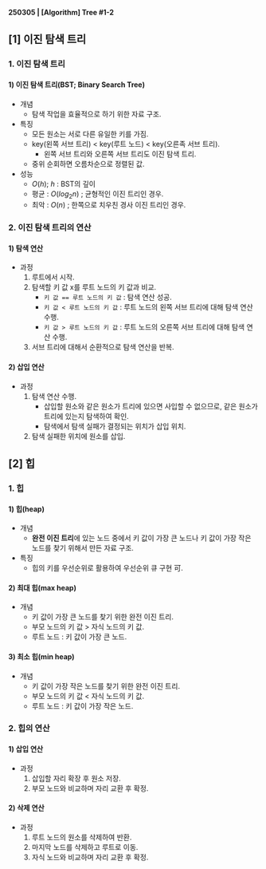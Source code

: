 **250305 | [Algorithm] Tree #1-2**

## [1] 이진 탐색 트리
### 1. 이진 탐색 트리
#### 1) 이진 탐색 트리(BST; Binary Search Tree)
- 개념
    - 탐색 작업을 효율적으로 하기 위한 자료 구조.
- 특징
    - 모든 원소는 서로 다른 유일한 키를 가짐.
    - key(왼쪽 서브 트리) < key(루트 노드) < key(오른족 서브 트리).
        - 왼쪽 서브 트리와 오른쪽 서브 트리도 이진 탐색 트리.
    - 중위 순회하면 오름차순으로 정렬된 값.
- 성능
    - $O(h)$; $h$ : BST의 깊이
    - 평균 : $O(log_2 n)$ ; 균형적인 이진 트리인 경우.
    - 최악 : $O(n)$ ; 한쪽으로 치우친 경사 이진 트리인 경우.

### 2. 이진 탐색 트리의 연산
#### 1) 탐색 연산
- 과정
    1. 루트에서 시작.
    2. 탐색할 키 값 x를 루트 노드의 키 값과 비교.
        - `키 값 == 루트 노드의 키 값` : 탐색 연산 성공.
        - `키 값 < 루트 노드의 키 값` : 루트 노드의 왼쪽 서브 트리에 대해 탐색 연산 수행.
        - `키 값 > 루트 노드의 키 값` : 루트 노드의 오른쪽 서브 트리에 대해 탐색 연산 수행.
    3. 서브 트리에 대해서 순환적으로 탐색 연산을 반복.

#### 2) 삽입 연산
- 과정
    1. 탐색 연산 수행.
        - 삽입할 원소와 같은 원소가 트리에 있으면 사입할 수 없으므로, 같은 원소가 트리에 있는지 탐색하여 확인.
        - 탐색에서 탐색 실패가 결정되는 위치가 삽입 위치.
    2. 탐색 실패한 위치에 원소를 삽입.

## [2] 힙
### 1. 힙
#### 1) 힙(heap)
- 개념
    - **완전 이진 트리**에 있는 노드 중에서 키 값이 가장 큰 노드나 키 값이 가장 작은 노드를 찾기 위해서 만든 자료 구조.
- 특징
    - 힙의 키를 우선순위로 활용하여 우선순위 큐 구현 可.

#### 2) 최대 힙(max heap)
- 개념
    - 키 값이 가장 큰 노드를 찾기 위한 완전 이진 트리.
    - 부모 노드의 키 값 > 자식 노드의 키 값.
    - 루트 노드 : 키 값이 가장 큰 노드.

#### 3) 최소 힙(min heap)
- 개념
    - 키 값이 가장 작은 노드를 찾기 위한 완전 이진 트리.
    - 부모 노드의 키 값 < 자식 노드의 키 값.
    - 루트 노드 : 키 값이 가장 작은 노드.

### 2. 힙의 연산
#### 1) 삽입 연산
- 과정
    1. 삽입할 자리 확장 후 원소 저장.
    2. 부모 노드와 비교하며 자리 교환 후 확정.

#### 2) 삭제 연산
- 과정
    1. 루트 노드의 원소를 삭제하여 반환.
    2. 마지막 노드를 삭제하고 루트로 이동.
    3. 자식 노드와 비교하며 자리 교환 후 확정.
